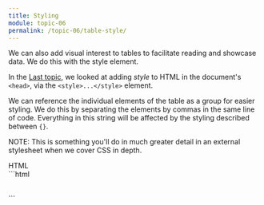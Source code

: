 ```yaml
---
title: Styling
module: topic-06
permalink: /topic-06/table-style/
---
```


<div class="divider-heading"></div>

We can also add visual interest to tables to facilitate reading and showcase data. We do this with the style element.

In the [Last topic](../../topic-05/head-style), we looked at adding _style_ to HTML in the document's `<head>`, via the `<style>...</style>` element.

We can reference the individual elements of the table as a group for easier styling. We do this by separating the elements by commas in the same line of code. Everything in this string will be affected by the styling described between `{}`.

<span class="label label-info">NOTE:</span> This is something you'll do in much greater detail in an external stylesheet when we cover CSS in depth.


<div class="code-heading">
  <span class="html">HTML</span>
</div>
```html
<head>
  <style>
      table, th, td {
        /* Attributes that will "decorate" the table: */
      }
  </style>
</head>

<body>
  <table>
    <!-- Table contents to-be-styled: -->
  </table>
</body>
```
